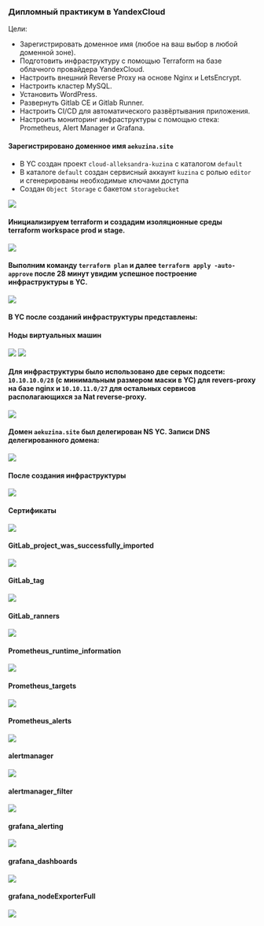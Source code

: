 ### Дипломный практикум в YandexCloud

Цели:

* Зарегистрировать доменное имя (любое на ваш выбор в любой доменной зоне).
* Подготовить инфраструктуру с помощью Terraform на базе облачного провайдера YandexCloud.
* Настроить внешний Reverse Proxy на основе Nginx и LetsEncrypt.
* Настроить кластер MySQL.
* Установить WordPress.
* Развернуть Gitlab CE и Gitlab Runner.
* Настроить CI/CD для автоматического развёртывания приложения.
* Настроить мониторинг инфраструктуры с помощью стека: Prometheus, Alert Manager и Grafana.

#### Зарегистрировано доменное имя `aekuzina.site`
#### 
* В YC создан проект `cloud-alleksandra-kuzina`  c каталогом `default`
* В каталоге `default` создан сервисный аккаунт `kuzina` с ролью `editor` и сгенерированы необходимые ключами доступа
* Создан `Object Storage` с бакетом `storagebucket`

![](YC_abucket.png)

#### Инициализируем terraform и создадим изоляционные среды terraform workspace prod и stage.

![](Создание_workspace.png)

#### Выполним команду `terraform plan` и далее `terraform apply -auto-approve` после 28 минут увидим успешное построение инфраструктуры в YC.

![](успешноевыволенение.png)

#### В YC после созданий инфраструктуры представлены:
#### Ноды виртуальных машин
![](YC_Виртуальные_машины.png)
![](YC_Диски.png)
#### Для инфраструктуры было использовано две серых подсети: `10.10.10.0/28` (с минимальным размером маски в YC) для revers-proxy на базе nginx и `10.10.11.0/27` для остальных сервисов располагающихся за Nat reverse-proxy.
![](YC_Таблица_маршрутизации.png)
#### Домен `aekuzina.site` был делегирован NS YC. Записи DNS делегированного домена:
![](YC_Cloud_DNS.png)

#### После создания инфраструктуры
![](wwwaekuzina.site.png)

#### Сертификаты
![](Сертификаты.png)

#### GitLab_project_was_successfully_imported
![](GitLab_project_was_successfully_imported.png)

#### GitLab_tag
![](GitLab_tag.png)

#### GitLab_ranners
![](GitLab_ranners.png)

#### Prometheus_runtime_information
![](prometheus_runtime_information.png)

#### Prometheus_targets
![](prometheus_targets.png)

#### Prometheus_alerts
![](prometheus_alerts.png)

#### alertmanager
![](alertmanager.png)

#### alertmanager_filter
![](alertmanager_filter.png)

#### grafana_alerting
![](grafana_alerting.png)

#### grafana_dashboards
![](grafana_dashboards.png)

#### grafana_nodeExporterFull
![](grafana_nodeExporterFull.png)



